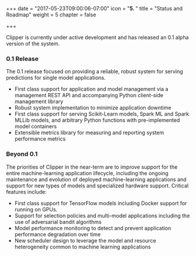 +++
date = "2017-05-23T09:00:06-07:00"
icon = "<b>5. </b>"
title = "Status and Roadmap"
weight = 5
chapter = false

+++

Clipper is currently under active development and has released an 0.1 alpha version of the system.

### 0.1 Release

The 0.1 release focused on providing a reliable, robust system for serving
predictions for single model applications.

+ First class support for application and model management via a management REST API and accompanying Python client-side management library
+ Robust system implementation to minimize application downtime
+ First class support for serving Scikit-Learn models, Spark ML and Spark MLLib models, and arbitrary Python functions with pre-implemented model containers
+ Extensible metrics library for measuring and reporting system performance metrics


### Beyond 0.1

The priorities of Clipper in the near-term are to improve support for the entire
machine-learning application lifecycle, including the ongoing maintenance and evolution
of deployed machine-learning applications and support for new types of models and specialized
hardware support. Critical features include:

+ First class support for TensorFlow models including Docker support for
running on GPUs.
+ Support for selection policies and multi-model applications including the use of adversarial bandit algorithms
+ Model performance monitoring to detect and prevent application performance degradation over time
+ New scheduler design to leverage the model and resource heterogeneity common to machine learning applications

